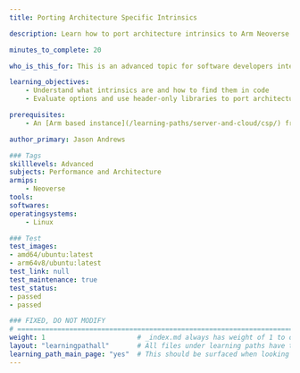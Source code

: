 ```yaml
---
title: Porting Architecture Specific Intrinsics

description: Learn how to port architecture intrinsics to Arm Neoverse processors.

minutes_to_complete: 20

who_is_this_for: This is an advanced topic for software developers interested in porting architecture specific intrinics to Arm Neoverse processors.

learning_objectives:
    - Understand what intrinsics are and how to find them in code
    - Evaluate options and use header-only libraries to port architecture specific intrinics to Arm Neoverse

prerequisites:
    - An [Arm based instance](/learning-paths/server-and-cloud/csp/) from an appropriate cloud service provider.

author_primary: Jason Andrews

### Tags
skilllevels: Advanced
subjects: Performance and Architecture
armips:
    - Neoverse
tools:
softwares:
operatingsystems:
    - Linux

### Test
test_images:
- amd64/ubuntu:latest
- arm64v8/ubuntu:latest
test_link: null
test_maintenance: true
test_status:
- passed
- passed

### FIXED, DO NOT MODIFY
# ================================================================================
weight: 1                       # _index.md always has weight of 1 to order correctly
layout: "learningpathall"       # All files under learning paths have this same wrapper
learning_path_main_page: "yes"  # This should be surfaced when looking for related content. Only set for _index.md of learning path content.
---
```

